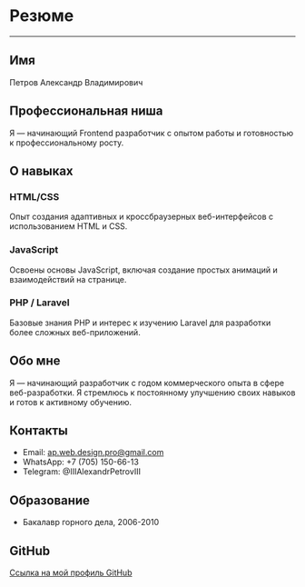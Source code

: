 # Резюме

---

## Имя

Петров Александр Владимирович

## Профессиональная ниша

Я — начинающий Frontend разработчик с опытом работы и готовностью к профессиональному росту.

## О навыках

### HTML/CSS

Опыт создания адаптивных и кроссбраузерных веб-интерфейсов с использованием HTML и CSS.

### JavaScript

Освоены основы JavaScript, включая создание простых анимаций и взаимодействий на странице.

### PHP / Laravel

Базовые знания PHP и интерес к изучению Laravel для разработки более сложных веб-приложений.

## Обо мне

Я — начинающий разработчик с годом коммерческого опыта в сфере веб-разработки. Я стремлюсь к постоянному улучшению своих навыков и готов к активному обучению.

## Контакты

- Email: ap.web.design.pro@gmail.com
- WhatsApp: +7 (705) 150-66-13
- Telegram: @IIIAlexandrPetrovIII

## Образование

- Бакалавр горного дела, 2006-2010

## GitHub

[Ссылка на мой профиль GitHub](https://github.com/AlexXxShurik)
